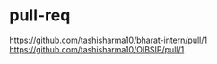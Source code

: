 # pull-req
https://github.com/tashisharma10/bharat-intern/pull/1
https://github.com/tashisharma10/OIBSIP/pull/1

